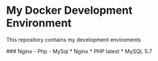 <h1>My Docker Development Environment</h1>

<p>
This repository contains my development enviroments
</p>
### Nginx - Php - MySql
* Nginx
* PHP latest
* MySQL 5.7